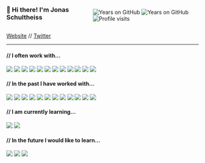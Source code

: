 <div style="display: flex; flex-direction: row; align-items: center;">
<h3 style="align-self: flex-start;">👋 Hi there! I'm Jonas Schultheiss</h3>
<div style="align-self: flex-end; margin-left: 20px;">

![Years on GitHub](https://badges.pufler.dev/years/jonasschultheiss?color=404040&style=flat-square)
![Years on GitHub](https://badges.pufler.dev/repos/jonasschultheiss?color=404040&style=flat-square)
![Profile visits](https://komarev.com/ghpvc/?username=jonasschultheiss&color=404040&style=flat-square)

</div>
</div>
<div align="left">

</div>
<p align="left">
  <a href="https://jonasschultheiss.dev">Website</a> //
  <a href="https://twitter.com/schultheissj">Twitter</a>
</p>

---

<div align="left">
<div>
<h4>// I often work with...</h4>
<img src="https://img.shields.io/badge/node.js%20-%23404040.svg?&style=flat-square&logo=node.js&logoColor=white"/>
<img src="https://img.shields.io/badge/javascript%20-%23404040.svg?&style=flat-square&logo=javascript&logoColor=white"/>
<img src="https://img.shields.io/badge/typescript%20-%23404040.svg?&style=flat-square&logo=typescript&logoColor=white"/>
<img src="https://img.shields.io/badge/html5%20-%23404040.svg?&style=flat-square&logo=html5&logoColor=white"/>
<img src="https://img.shields.io/badge/css3%20-%23404040.svg?&style=flat-square&logo=css3&logoColor=white"/>
<img src="https://img.shields.io/badge/markdown-%23404040.svg?&style=flat-square&logo=markdown&logoColor=white"/>
<img src="https://img.shields.io/badge/react%20-%23404040.svg?&style=flat-square&logo=react&logoColor=white"/>
<img src="https://img.shields.io/badge/tailwind-css%20-%23404040.svg?&style=flat-square&logo=tailwind-css&logoColor=white"/>
<img src="https://img.shields.io/badge/git%20-%23404040.svg?&style=flat-square&logo=git&logoColor=white"/>
<img src="https://img.shields.io/badge/github%20-%23404040.svg?&style=flat-square&logo=github&logoColor=white"/>
<img src="https://img.shields.io/badge/heroku%20-%23404040.svg?&style=flat-square&logo=heroku&logoColor=white"/>
<img src ="https://img.shields.io/badge/postgres-%23404040.svg?&style=flat-square&logo=postgresql&logoColor=white"/>
</div>
<div>
<h4>// In the past I have worked with...</h4>
<img src="https://img.shields.io/badge/c%23%20-%23404040.svg?&style=flat-square&logo=c-sharp&logoColor=white"/>
<img src="https://img.shields.io/badge/express.js%20-%23404040.svg?&style=flat-square"/>
<img src="https://img.shields.io/badge/jenkins%20-%23404040.svg?&style=flat-square&logo=jenkins&logoColor=white"/>
<img src="https://img.shields.io/badge/vercel%20-%23404040.svg?&style=flat-square&logo=vercel&logoColor=white"/>
<img src="https://img.shields.io/badge/DigitalOcean-%23404040.svg?&style=flat-square&logo=digitalOcean&logoColor=white"/>
<img src="https://img.shields.io/badge/mysql-%23404040.svg?&style=flat-square&logo=mysql&logoColor=white"/>
<img src ="https://img.shields.io/badge/MongoDB-%23404040.svg?&style=flat-square&logo=mongodb&logoColor=white"/>
<img src ="https://img.shields.io/badge/sqllite-%23404040.svg?&style=flat-square&logo=sqlite&logoColor=white"/>
<img src="https://img.shields.io/badge/bootstrap%20-%23404040.svg?&style=flat-square&logo=bootstrap&logoColor=white"/>
<img src="https://img.shields.io/badge/material%20ui%20-%23404040.svg?&style=flat-square&logo=material-ui&logoColor=white"/>
<img src="https://img.shields.io/badge/redux%20-%23404040.svg?&style=flat-square&logo=redux&logoColor=white"/>
<img src="https://img.shields.io/badge/jquery%20-%23404040.svg?&style=flat-square&logo=jquery&logoColor=white"/>
</div>
<div>
<h4>// I am currently learning...</h4>
<img src="https://img.shields.io/badge/Nest%20-%23404040.svg?&style=flat-square&logo=nestjs&logoColor=<logo-color>"/>
<img src="https://img.shields.io/badge/docker%20-%23404040.svg?&style=flat-square&logo=docker&logoColor=white"/>
</div>
<div>
<h4>// In the future I would like to learn...</h4>
<img src="https://img.shields.io/badge/kubernetes%20-%23404040.svg?&style=flat-square&logo=kubernetes&logoColor=white"/>
<img src="https://img.shields.io/badge/c++%20-%23404040.svg?&style=flat-square&logo=c%2B%2B&ogoColor=white"/>
<img src="https://img.shields.io/badge/dart-%23404040.svg?&style=flat-square&logo=dart&logoColor=white"/>
</div>
</div>
